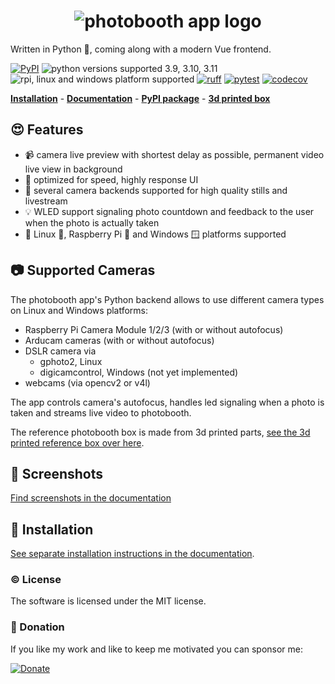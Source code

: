 <h1 align="center"><img src="https://raw.githubusercontent.com/photobooth-app/photobooth-app/main/assets/logo/logo-text-blue-transparent.png" alt="photobooth app logo" /></h1>

Written in Python 🐍, coming along with a modern Vue frontend.

[![PyPI](https://img.shields.io/pypi/v/photobooth-app)](https://pypi.org/project/photobooth-app/)
![python versions supported 3.9, 3.10, 3.11](https://img.shields.io/pypi/pyversions/photobooth-app)
![rpi, linux and windows platform supported](https://img.shields.io/badge/platform-rpi%20%7C%20linux%20%7C%20windows-lightgrey)
[![ruff](https://github.com/photobooth-app/photobooth-app/actions/workflows/ruff.yml/badge.svg)](https://github.com/photobooth-app/photobooth-app/actions/workflows/ruff.yml)
[![pytest](https://github.com/photobooth-app/photobooth-app/actions/workflows/pytests.yml/badge.svg)](https://github.com/photobooth-app/photobooth-app/actions/workflows/pytests.yml)
[![codecov](https://codecov.io/gh/photobooth-app/photobooth-app/branch/main/graph/badge.svg?token=SBB5DGX17V)](https://codecov.io/gh/photobooth-app/photobooth-app)

**[Installation](https://photobooth-app.org/setup/installation/)** - **[Documentation](https://photobooth-app.org/)** - **[PyPI package](https://pypi.org/project/photobooth-app/)** - **[3d printed box](https://photobooth-app.org/photobox3dprint/)**

## 😍 Features

- 📹 camera live preview with shortest delay as possible, permanent video live view in background
- 🛫 optimized for speed, highly response UI
- 🫶 several camera backends supported for high quality stills and livestream
- 💡 WLED support signaling photo countdown and feedback to the user when the photo is actually taken
- 🤝 Linux 🐧, Raspberry Pi 🍓 and Windows 🪟 platforms supported

## 📷 Supported Cameras

The photobooth app's Python backend allows to use different camera types on Linux and Windows platforms:

- Raspberry Pi Camera Module 1/2/3 (with or without autofocus)
- Arducam cameras (with or without autofocus)
- DSLR camera via
  - gphoto2, Linux
  - digicamcontrol, Windows (not yet implemented)
- webcams (via opencv2 or v4l)

The app controls camera's autofocus, handles led signaling when a photo is taken and streams live video to photobooth.

The reference photobooth box is made from 3d printed parts, [see the 3d printed reference box over here](https://photobooth-app.org/photobox3dprint/).

## 💅 Screenshots

[Find screenshots in the documentation](https://photobooth-app.org/screenshots)

## 🔧 Installation

[See separate installation instructions in the documentation](https://photobooth-app.org/setup/installation/).

### ©️ License

The software is licensed under the MIT license.

### 🎉 Donation

If you like my work and like to keep me motivated you can sponsor me:

[![Donate](https://img.shields.io/badge/Donate-PayPal-green.svg)](https://www.paypal.com/donate/?hosted_button_id=8255Y566TBNEC)
